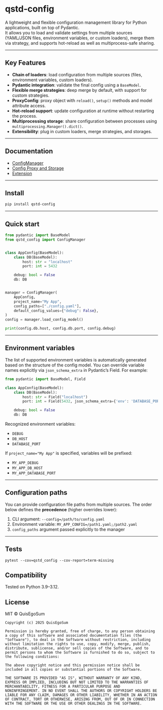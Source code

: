# qstd-config

A lightweight and flexible configuration management library for Python applications, built on top of Pydantic.  
It allows you to load and validate settings from multiple sources
(YAML/JSON files, environment variables, or custom loaders), merge them via strategy,
and supports hot-reload as well as multiprocess-safe sharing.

---

## Key Features

- **Chain of loaders**: load configuration from multiple sources (files, environment variables, custom loaders).
- **Pydantic integration**: validate the final config using a `BaseModel`.
- **Flexible merge strategies**: deep merge by default, with support for custom strategies.
- **ProxyConfig**: proxy object with `reload()`, `setup()` methods and model attribute access.
- **Hot-reload support**: update configuration at runtime without restarting the process.
- **Multiprocessing storage**: share configuration between processes using `multiprocessing.Manager().dict()`.
- **Extensibility**: plug in custom loaders, merge strategies, and storages.

---

## Documentation

- [ConfigManager](https://github.com/QuisEgoSum/qstd-config/blob/release/v1.0/docs/CONFIG_MANAGER.md)
- [Config Proxy and Storage](https://github.com/QuisEgoSum/qstd-config/blob/release/v1.0/docs/PROXY_AND_STORAGE.md)
- [Extension](https://github.com/QuisEgoSum/qstd-config/blob/release/v1.0/docs/EXTENSION.md)

---

## Install

```bash
pip install qstd-config
```

---

## Quick start

```python
from pydantic import BaseModel
from qstd_config import ConfigManager


class AppConfig(BaseModel):
    class DB(BaseModel):
        host: str = "localhost"
        port: int = 5432

    debug: bool = False
    db: DB


manager = ConfigManager(
    AppConfig,
    project_name="My App",
    config_paths=["./config.yaml"],
    default_config_values={"debug": False},
)
config = manager.load_config_model()

print(config.db.host, config.db.port, config.debug)
```

---

## Environment variables

The list of supported environment variables is automatically generated based on the structure of the config model.
You can override variable names explicitly via `json_schema_extra` in Pydantic’s Field. For example:

```python
from pydantic import BaseModel, Field

class AppConfig(BaseModel):
    class DB(BaseModel):
        host: str = Field("localhost")
        port: int = Field(5432, json_schema_extra={'env': 'DATABASE_PORT'})

    debug: bool = False
    db: DB
```

Recognized environment variables:
- `DEBUG`
- `DB_HOST`
- `DATABASE_PORT`

If `project_name="My App"` is specified, variables will be prefixed:
- `MY_APP_DEBUG`
- `MY_APP_DB_HOST`
- `MY_APP_DATABASE_PORT`

---

## Configuration paths


You can provide configuration file paths from multiple sources.
The order below defines the **precedence** (higher overrides lower):
1. CLI argument: `--config=/path/to/config.yaml`
2. Environment variable: `MY_APP_CONFIG=/path1.yaml;/path2.yaml`
3. `config_paths` argument passed explicitly to the manager

---

## Tests

```shell
pytest --cov=qstd_config --cov-report=term-missing
```

## Compatibility

Tested on Python 3.9–3.12.

## License

MIT © QuisEgoSum

```text
Copyright (c) 2025 QuisEgoSum

Permission is hereby granted, free of charge, to any person obtaining
a copy of this software and associated documentation files (the
"Software"), to deal in the Software without restriction, including
without limitation the rights to use, copy, modify, merge, publish,
distribute, sublicense, and/or sell copies of the Software, and to
permit persons to whom the Software is furnished to do so, subject to
the following conditions:

The above copyright notice and this permission notice shall be
included in all copies or substantial portions of the Software.

THE SOFTWARE IS PROVIDED "AS IS", WITHOUT WARRANTY OF ANY KIND,
EXPRESS OR IMPLIED, INCLUDING BUT NOT LIMITED TO THE WARRANTIES OF
MERCHANTABILITY, FITNESS FOR A PARTICULAR PURPOSE AND
NONINFRINGEMENT. IN NO EVENT SHALL THE AUTHORS OR COPYRIGHT HOLDERS BE
LIABLE FOR ANY CLAIM, DAMAGES OR OTHER LIABILITY, WHETHER IN AN ACTION
OF CONTRACT, TORT OR OTHERWISE, ARISING FROM, OUT OF OR IN CONNECTION
WITH THE SOFTWARE OR THE USE OR OTHER DEALINGS IN THE SOFTWARE.
```
